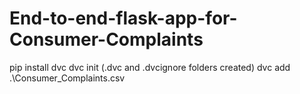 # End-to-end-flask-app-for-Consumer-Complaints

pip install dvc
dvc init (.dvc and .dvcignore folders created)
dvc add .\Consumer_Complaints.csv
